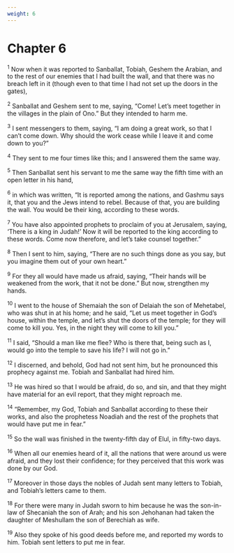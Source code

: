 ```yaml
---
weight: 6
---
```


# Chapter 6

<sup>1</sup> Now when it was reported to Sanballat, Tobiah, Geshem the Arabian, and to the rest of our enemies that I had built the wall, and that there was no breach left in it (though even to that time I had not set up the doors in the gates), 

<sup>2</sup> Sanballat and Geshem sent to me, saying, “Come! Let’s meet together in the villages in the plain of Ono.” But they intended to harm me. 

<sup>3</sup> I sent messengers to them, saying, “I am doing a great work, so that I can’t come down. Why should the work cease while I leave it and come down to you?” 

<sup>4</sup> They sent to me four times like this; and I answered them the same way. 

<sup>5</sup> Then Sanballat sent his servant to me the same way the fifth time with an open letter in his hand, 

<sup>6</sup> in which was written, “It is reported among the nations, and Gashmu says it, that you and the Jews intend to rebel. Because of that, you are building the wall. You would be their king, according to these words. 

<sup>7</sup> You have also appointed prophets to proclaim of you at Jerusalem, saying, ‘There is a king in Judah!’ Now it will be reported to the king according to these words. Come now therefore, and let’s take counsel together.” 

<sup>8</sup> Then I sent to him, saying, “There are no such things done as you say, but you imagine them out of your own heart.” 

<sup>9</sup> For they all would have made us afraid, saying, “Their hands will be weakened from the work, that it not be done.” But now, strengthen my hands. 

<sup>10</sup> I went to the house of Shemaiah the son of Delaiah the son of Mehetabel, who was shut in at his home; and he said, “Let us meet together in God’s house, within the temple, and let’s shut the doors of the temple; for they will come to kill you. Yes, in the night they will come to kill you.” 

<sup>11</sup> I said, “Should a man like me flee? Who is there that, being such as I, would go into the temple to save his life? I will not go in.” 

<sup>12</sup> I discerned, and behold, God had not sent him, but he pronounced this prophecy against me. Tobiah and Sanballat had hired him. 

<sup>13</sup> He was hired so that I would be afraid, do so, and sin, and that they might have material for an evil report, that they might reproach me. 

<sup>14</sup> “Remember, my God, Tobiah and Sanballat according to these their works, and also the prophetess Noadiah and the rest of the prophets that would have put me in fear.” 

<sup>15</sup> So the wall was finished in the twenty-fifth day of Elul, in fifty-two days. 

<sup>16</sup> When all our enemies heard of it, all the nations that were around us were afraid, and they lost their confidence; for they perceived that this work was done by our God. 

<sup>17</sup> Moreover in those days the nobles of Judah sent many letters to Tobiah, and Tobiah’s letters came to them. 

<sup>18</sup> For there were many in Judah sworn to him because he was the son-in-law of Shecaniah the son of Arah; and his son Jehohanan had taken the daughter of Meshullam the son of Berechiah as wife. 

<sup>19</sup> Also they spoke of his good deeds before me, and reported my words to him. Tobiah sent letters to put me in fear. 


